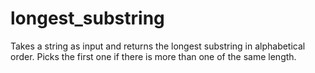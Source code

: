 # longest_substring
Takes a string as input and returns the longest substring in alphabetical order. Picks the first one if there is more than one of the same length.
